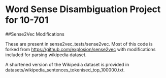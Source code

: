 # Word Sense Disambiguation Project for 10-701

##Sense2Vec Modifications

These are present in sense2vec_tests/sense2vec. Most of this code is forked from https://github.com/explosion/sense2vec with modifications included for parsing wikipedia dataset.

A shortened version of the Wikipedia dataset is provided in datasets/wikipedia_sentences_tokenised_top_100000.txt.


